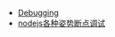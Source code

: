 
- [Debugging](https://code.visualstudio.com/docs/editor/debugging#_launch-configurations)
- [nodejs各种姿势断点调试](https://www.jianshu.com/p/4895eb0c6efe)
